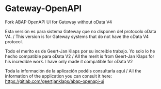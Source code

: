 # Gateway-OpenAPI
Fork ABAP OpenAPI UI for Gateway without oData V4

Esta versión es para sistema Gateway que no disponen del protocolo oData V4. / This version is for Gateway systems that do not have the oData V4 protocol.

Todo el merito es de Geert-Jan Klaps por su increible trabajo. Yo solo lo he hecho compatible para oData V2 / All the merit is from Geert-Jan Klaps for his incredible work. I have only made it compatible for oData V2

Toda la información de la aplicación podéis consultarla aquí / All the information of the application you can consult it here: https://gitlab.com/geertjanklaps/abap-openapi-ui


